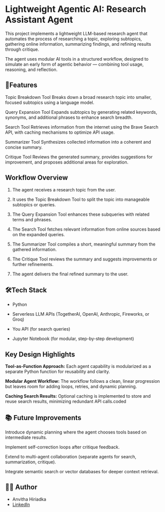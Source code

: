 # Lightweight Agentic AI: Research Assistant Agent 

This project implements a lightweight LLM-based research agent that automates the process of researching a topic, exploring subtopics, gathering online information, summarizing findings, and refining results through critique.

The agent uses modular AI tools in a structured workflow, designed to simulate an early form of agentic behavior — combining tool usage, reasoning, and reflection.

## 🚀Features
Topic Breakdown Tool
Breaks down a broad research topic into smaller, focused subtopics using a language model.

Query Expansion Tool
Expands subtopics by generating related keywords, synonyms, and additional phrases to enhance search breadth.

Search Tool
Retrieves information from the internet using the Brave Search API, with caching mechanisms to optimize API usage.

Summarizer Tool
Synthesizes collected information into a coherent and concise summary.

Critique Tool
Reviews the generated summary, provides suggestions for improvement, and proposes additional areas for exploration.

## Workflow Overview
1. The agent receives a research topic from the user.

2. It uses the Topic Breakdown Tool to split the topic into manageable subtopics or queries.

3. The Query Expansion Tool enhances these subqueries with related terms and phrases.

4. The Search Tool fetches relevant information from online sources based on the expanded queries.

5. The Summarizer Tool compiles a short, meaningful summary from the gathered information.

6. The Critique Tool reviews the summary and suggests improvements or further refinements.

7. The agent delivers the final refined summary to the user.

## 🛠Tech Stack
- Python

- Serverless LLM APIs (TogetherAI, OpenAI, Anthropic, Fireworks, or Groq)

- You API (for search queries)

- Jupyter Notebook (for modular, step-by-step development)

## Key Design Highlights
**Tool-as-Function Approach:**
Each agent capability is modularized as a separate Python function for reusability and clarity.

**Modular Agent Workflow:**
The workflow follows a clean, linear progression but leaves room for adding loops, retries, and dynamic planning.

**Caching Search Results:**
Optional caching is implemented to store and reuse search results, minimizing redundant API calls.coded

## 📚 Future Improvements
Introduce dynamic planning where the agent chooses tools based on intermediate results.

Implement self-correction loops after critique feedback.

Extend to multi-agent collaboration (separate agents for search, summarization, critique).

Integrate semantic search or vector databases for deeper context retrieval.

## 🧑‍💻 Author
- Anvitha Hiriadka
- [LinkedIn](https://www.linkedin.com/in/anvitha-hiriadka-b68817118/)
